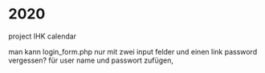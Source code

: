 # 2020
project IHK
calendar

man kann login_form.php nur mit zwei input felder und einen link password vergessen? für user name und passwort zufügen,
